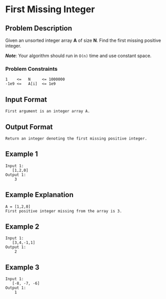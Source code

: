# First Missing Integer

## Problem Description
Given an unsorted integer array **A** of size **N**. Find the first missing positive integer. 

***Note***: Your algorithm should run in `O(n)` time and use constant space. 

### Problem Constraints
```
1    <=   N     <= 1000000 
-1e9 <=   A[i]  <= 1e9  
```

## Input Format
```
First argument is an integer array A.
```

## Output Format
```
Return an integer denoting the first missing positive integer.
```
## Example 1
```
Input 1:
   [1,2,0]
Output 1:
    3
```

## Example Explanation
```
A = [1,2,0]
First positive integer missing from the array is 3.
```

## Example 2
```
Input 1:
   [3,4,-1,1]
Output 1:
    2
```

## Example 3
```
Input 1:
   [-8, -7, -6]
Output 1:
    1
```


